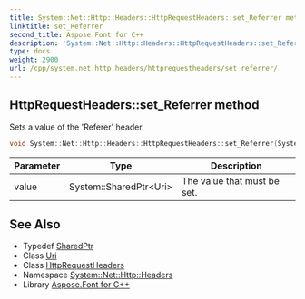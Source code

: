 ```yaml
---
title: System::Net::Http::Headers::HttpRequestHeaders::set_Referrer method
linktitle: set_Referrer
second_title: Aspose.Font for C++
description: 'System::Net::Http::Headers::HttpRequestHeaders::set_Referrer method. Sets a value of the ''Referer'' header in C++.'
type: docs
weight: 2900
url: /cpp/system.net.http.headers/httprequestheaders/set_referrer/
---
```

## HttpRequestHeaders::set_Referrer method


Sets a value of the 'Referer' header.

```cpp
void System::Net::Http::Headers::HttpRequestHeaders::set_Referrer(System::SharedPtr<Uri> value)
```


| Parameter | Type | Description |
| --- | --- | --- |
| value | System::SharedPtr\<Uri\> | The value that must be set. |

## See Also

* Typedef [SharedPtr](../../../system/sharedptr/)
* Class [Uri](../../../system/uri/)
* Class [HttpRequestHeaders](../)
* Namespace [System::Net::Http::Headers](../../)
* Library [Aspose.Font for C++](../../../)
